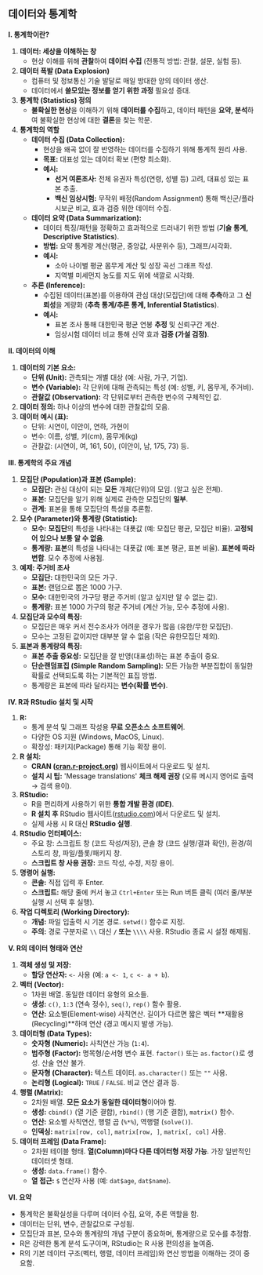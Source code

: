 ## 데이터와 통계학

**I. 통계학이란?**

1. **데이터: 세상을 이해하는 창**
    - 현상 이해를 위해 **관찰**하여 **데이터 수집** (전통적 방법: 관찰, 설문, 실험 등).
2. **데이터 폭발 (Data Explosion)**
    - 컴퓨터 및 정보통신 기술 발달로 매일 방대한 양의 데이터 생산.
    - 데이터에서 **쓸모있는 정보를 얻기 위한 과정** 필요성 증대.
3. **통계학 (Statistics) 정의**
    - **불확실한 현상**을 이해하기 위해 **데이터를 수집**하고, 데이터 패턴을 **요약, 분석**하여 불확실한 현상에 대한 **결론**을 찾는 학문.
4. **통계학의 역할**
    - **데이터 수집 (Data Collection):**
        - 현상을 왜곡 없이 잘 반영하는 데이터를 수집하기 위해 통계적 원리 사용.
        - **목표:** 대표성 있는 데이터 확보 (편향 최소화).
        - **예시:**
            - **선거 여론조사:** 전체 유권자 특성(연령, 성별 등) 고려, 대표성 있는 표본 추출.
            - **백신 임상시험:** 무작위 배정(Random Assignment) 통해 백신군/플라시보군 비교, 효과 검증 위한 데이터 수집.
    - **데이터 요약 (Data Summarization):**
        - 데이터 특징/패턴을 정확하고 효과적으로 드러내기 위한 방법 (**기술 통계, Descriptive Statistics**).
        - **방법:** 요약 통계량 계산(평균, 중앙값, 사분위수 등), 그래프/시각화.
        - **예시:**
            - 소아 나이별 평균 몸무게 계산 및 성장 곡선 그래프 작성.
            - 지역별 미세먼지 농도를 지도 위에 색깔로 시각화.
    - **추론 (Inference):**
        - 수집된 데이터(표본)를 이용하여 관심 대상(모집단)에 대해 **추측**하고 그 **신뢰성**을 계량화 (**추측 통계/추론 통계, Inferential Statistics**).
        - **예시:**
            - 표본 조사 통해 대한민국 평균 연봉 **추정** 및 신뢰구간 계산.
            - 임상시험 데이터 비교 통해 신약 효과 **검증 (가설 검정)**.

**II. 데이터의 이해**

1. **데이터의 기본 요소:**
    - **단위 (Unit):** 관측되는 개별 대상 (예: 사람, 가구, 기업).
    - **변수 (Variable):** 각 단위에 대해 관측되는 특성 (예: 성별, 키, 몸무게, 주거비).
    - **관찰값 (Observation):** 각 단위로부터 관측한 변수의 구체적인 값.
2. **데이터 정의:** 하나 이상의 변수에 대한 관찰값의 모음.
3. **데이터 예시 (표):**
    - 단위: 시연이, 이안이, 연하, 가현이
    - 변수: 이름, 성별, 키(cm), 몸무게(kg)
    - 관찰값: (시연이, 여, 161, 50), (이안이, 남, 175, 73) 등.

**III. 통계학의 주요 개념**

1. **모집단 (Population)과 표본 (Sample):**
    - **모집단:** 관심 대상이 되는 **모든** 개체(단위)의 모임. (알고 싶은 전체).
    - **표본:** 모집단을 알기 위해 실제로 관측한 모집단의 **일부**.
    - **관계:** 표본을 통해 모집단의 특성을 추론함.
2. **모수 (Parameter)와 통계량 (Statistic):**
    - **모수:** **모집단**의 특성을 나타내는 대푯값 (예: 모집단 평균, 모집단 비율). **고정되어 있으나 보통 알 수 없음**.
    - **통계량:** **표본**의 특성을 나타내는 대푯값 (예: 표본 평균, 표본 비율). **표본에 따라 변함**. 모수 추정에 사용됨.
3. **예제: 주거비 조사**
    - **모집단:** 대한민국의 모든 가구.
    - **표본:** 랜덤으로 뽑은 1000 가구.
    - **모수:** 대한민국의 가구당 평균 주거비 (알고 싶지만 알 수 없는 값).
    - **통계량:** 표본 1000 가구의 평균 주거비 (계산 가능, 모수 추정에 사용).
4. **모집단과 모수의 특징:**
    - 모집단은 매우 커서 전수조사가 어려운 경우가 많음 (유한/무한 모집단).
    - 모수는 고정된 값이지만 대부분 알 수 없음 (작은 유한모집단 제외).
5. **표본과 통계량의 특징:**
    - **표본 추출 중요성:** 모집단을 잘 반영(대표성)하는 표본 추출이 중요.
    - **단순랜덤표집 (Simple Random Sampling):** 모든 가능한 부분집합이 동일한 확률로 선택되도록 하는 기본적인 표집 방법.
    - 통계량은 표본에 따라 달라지는 **변수(확률 변수)**.

**IV. R과 RStudio 설치 및 시작**

1. **R:**
    - 통계 분석 및 그래프 작성용 **무료 오픈소스 소프트웨어**.
    - 다양한 OS 지원 (Windows, MacOS, Linux).
    - 확장성: 패키지(Package) 통해 기능 확장 용이.
2. **R 설치:**
    - **CRAN ([cran.r-project.org](http://cran.r-project.org/))** 웹사이트에서 다운로드 및 설치.
    - **설치 시 팁:** 'Message translations' **체크 해제 권장** (오류 메시지 영어로 출력 → 검색 용이).
3. **RStudio:**
    - R을 편리하게 사용하기 위한 **통합 개발 환경 (IDE)**.
    - **R 설치 후** RStudio 웹사이트([rstudio.com](http://rstudio.com/))에서 다운로드 및 설치.
    - 실제 사용 시 R 대신 **RStudio 실행**.
4. **RStudio 인터페이스:**
    - 주요 창: 스크립트 창 (코드 작성/저장), 콘솔 창 (코드 실행/결과 확인), 환경/히스토리 창, 파일/플롯/패키지 창.
    - **스크립트 창 사용 권장:** 코드 작성, 수정, 저장 용이.
5. **명령어 실행:**
    - **콘솔:** 직접 입력 후 Enter.
    - **스크립트:** 해당 줄에 커서 놓고 `Ctrl+Enter` 또는 Run 버튼 클릭 (여러 줄/부분 실행 시 선택 후 실행).
6. **작업 디렉토리 (Working Directory):**
    - **개념:** 파일 입출력 시 기본 경로. `setwd()` 함수로 지정.
    - **주의:** 경로 구분자로 `\\` 대신 **`/` 또는 `\\\\`** 사용. RStudio 종료 시 설정 해제됨.

**V. R의 데이터 형태와 연산**

1. **객체 생성 및 저장:**
    - **할당 연산자:** `<-` 사용 (예: `a <- 1`, `c <- a + b`).
2. **벡터 (Vector):**
    - 1차원 배열. 동일한 데이터 유형의 요소들.
    - **생성:** `c()`, `1:3` (연속 정수), `seq()`, `rep()` 함수 활용.
    - **연산:** 요소별(Element-wise) 사칙연산. 길이가 다르면 짧은 벡터 **재활용(Recycling)**하며 연산 (경고 메시지 발생 가능).
3. **데이터형 (Data Types):**
    - **숫자형 (Numeric):** 사칙연산 가능 (`1:4`).
    - **범주형 (Factor):** 명목형/순서형 변수 표현. `factor()` 또는 `as.factor()`로 생성. 산술 연산 불가.
    - **문자형 (Character):** 텍스트 데이터. `as.character()` 또는 `""` 사용.
    - **논리형 (Logical):** `TRUE` / `FALSE`. 비교 연산 결과 등.
4. **행렬 (Matrix):**
    - 2차원 배열. **모든 요소가 동일한 데이터형**이어야 함.
    - **생성:** `cbind()` (열 기준 결합), `rbind()` (행 기준 결합), `matrix()` 함수.
    - **연산:** 요소별 사칙연산, 행렬 곱 (`%*%`), 역행렬 (`solve()`).
    - **인덱싱:** `matrix[row, col]`, `matrix[row, ]`, `matrix[, col]` 사용.
5. **데이터 프레임 (Data Frame):**
    - 2차원 테이블 형태. **열(Column)마다 다른 데이터형 저장 가능**. 가장 일반적인 데이터셋 형태.
    - **생성:** `data.frame()` 함수.
    - **열 접근:** `$` 연산자 사용 (예: `dat$age`, `dat$name`).

**VI. 요약**

- 통계학은 불확실성을 다루며 데이터 수집, 요약, 추론 역할을 함.
- 데이터는 단위, 변수, 관찰값으로 구성됨.
- 모집단과 표본, 모수와 통계량의 개념 구분이 중요하며, 통계량으로 모수를 추정함.
- R은 강력한 통계 분석 도구이며, RStudio는 R 사용 편의성을 높여줌.
- R의 기본 데이터 구조(벡터, 행렬, 데이터 프레임)와 연산 방법을 이해하는 것이 중요함.